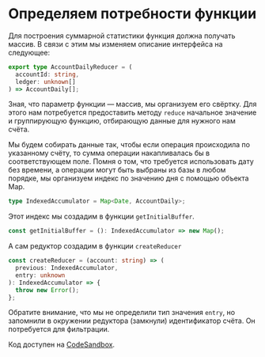 # Определяем потребности функции

Для построения суммарной статистики функция должна получать массив. В связи с этим мы изменяем описание интерфейса на следующее:

```ts
export type AccountDailyReducer = (
  accountId: string,
  ledger: unknown[]
) => AccountDaily[];
```

Зная, что параметр функции — массив, мы организуем его свёртку. Для этого нам потребуется предоставить методу  `reduce` начальное значение и группирующую функцию, отбирающую данные для нужного нам счёта.

Мы будем собирать данные так, чтобы если операция происходила по указанному счёту, то сумма операции накапливалась бы в соответствующем поле. Помня о том, что требуется использовать дату без времени, а операции могут быть выбраны из базы в любом порядке, мы организуем индекс по значению дня с помощью объекта Map.

```ts
type IndexedAccumulator = Map<Date, AccountDaily>;
```

Этот индекс мы создадим в функции `getInitialBuffer`.

```ts
const getInitialBuffer = (): IndexedAccumulator => new Map();
```

А сам редуктор создадим в функции `createReducer`

```ts
const createReducer = (account: string) => (
  previous: IndexedAccumulator,
  entry: unknown
): IndexedAccumulator => {
  throw new Error();
};
```

Обратите внимание, что мы не определили тип значения `entry`, но запомнили в окружении редуктора (замкнули) идентификатор счёта. Он потребуется для фильтрации.

Код доступен на [CodeSandbox](https://codesandbox.io/s/step-2-section-12-module-2-levelup-typescript-demo-1fvme).

